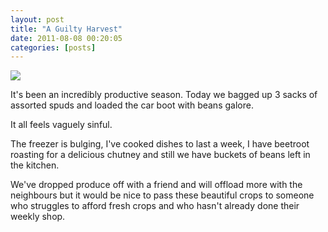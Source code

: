 ```yaml
---
layout: post
title: "A Guilty Harvest"
date: 2011-08-08 00:20:05
categories: [posts]
---
```


![](https://www.earthwoman.co.uk/wp-content/uploads/2011/08/Summer-Harvest-224x300.jpg)

It's been an incredibly productive season. Today we bagged up 3 sacks of assorted spuds and loaded the car boot with beans galore.

It all feels vaguely sinful.

The freezer is bulging, I've cooked dishes to last a week, I have beetroot roasting for a delicious chutney and still we have buckets of beans left in the kitchen.

We've dropped produce off with a friend and will offload more with the neighbours but it would be nice to pass these beautiful crops to someone who struggles to afford fresh crops and who hasn't already done their weekly shop.
